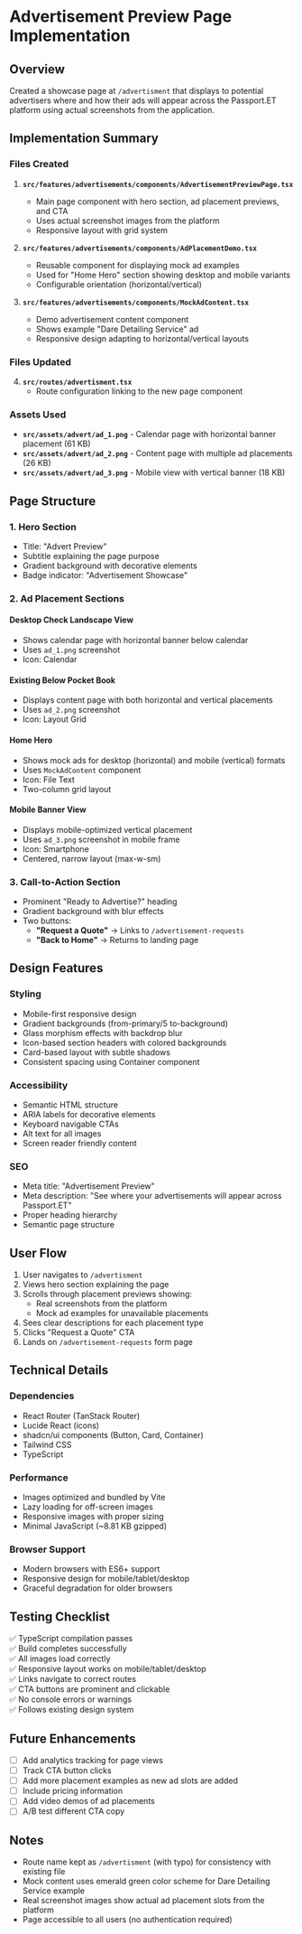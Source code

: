 # Advertisement Preview Page Implementation

## Overview

Created a showcase page at `/advertisment` that displays to potential advertisers where and how their ads will appear across the Passport.ET platform using actual screenshots from the application.

## Implementation Summary

### Files Created

1. **`src/features/advertisements/components/AdvertisementPreviewPage.tsx`**
   - Main page component with hero section, ad placement previews, and CTA
   - Uses actual screenshot images from the platform
   - Responsive layout with grid system

2. **`src/features/advertisements/components/AdPlacementDemo.tsx`**
   - Reusable component for displaying mock ad examples
   - Used for "Home Hero" section showing desktop and mobile variants
   - Configurable orientation (horizontal/vertical)

3. **`src/features/advertisements/components/MockAdContent.tsx`**
   - Demo advertisement content component
   - Shows example "Dare Detailing Service" ad
   - Responsive design adapting to horizontal/vertical layouts

### Files Updated

4. **`src/routes/advertisment.tsx`**
   - Route configuration linking to the new page component

### Assets Used

- **`src/assets/advert/ad_1.png`** - Calendar page with horizontal banner placement (61 KB)
- **`src/assets/advert/ad_2.png`** - Content page with multiple ad placements (26 KB)  
- **`src/assets/advert/ad_3.png`** - Mobile view with vertical banner (18 KB)

## Page Structure

### 1. Hero Section
- Title: "Advert Preview"
- Subtitle explaining the page purpose
- Gradient background with decorative elements
- Badge indicator: "Advertisement Showcase"

### 2. Ad Placement Sections

#### Desktop Check Landscape View
- Shows calendar page with horizontal banner below calendar
- Uses `ad_1.png` screenshot
- Icon: Calendar

#### Existing Below Pocket Book
- Displays content page with both horizontal and vertical placements
- Uses `ad_2.png` screenshot
- Icon: Layout Grid

#### Home Hero
- Shows mock ads for desktop (horizontal) and mobile (vertical) formats
- Uses `MockAdContent` component
- Icon: File Text
- Two-column grid layout

#### Mobile Banner View
- Displays mobile-optimized vertical placement
- Uses `ad_3.png` screenshot in mobile frame
- Icon: Smartphone
- Centered, narrow layout (max-w-sm)

### 3. Call-to-Action Section
- Prominent "Ready to Advertise?" heading
- Gradient background with blur effects
- Two buttons:
  - **"Request a Quote"** → Links to `/advertisement-requests`
  - **"Back to Home"** → Returns to landing page

## Design Features

### Styling
- Mobile-first responsive design
- Gradient backgrounds (from-primary/5 to-background)
- Glass morphism effects with backdrop blur
- Icon-based section headers with colored backgrounds
- Card-based layout with subtle shadows
- Consistent spacing using Container component

### Accessibility
- Semantic HTML structure
- ARIA labels for decorative elements
- Keyboard navigable CTAs
- Alt text for all images
- Screen reader friendly content

### SEO
- Meta title: "Advertisement Preview"
- Meta description: "See where your advertisements will appear across Passport.ET"
- Proper heading hierarchy
- Semantic page structure

## User Flow

1. User navigates to `/advertisment`
2. Views hero section explaining the page
3. Scrolls through placement previews showing:
   - Real screenshots from the platform
   - Mock ad examples for unavailable placements
4. Sees clear descriptions for each placement type
5. Clicks "Request a Quote" CTA
6. Lands on `/advertisement-requests` form page

## Technical Details

### Dependencies
- React Router (TanStack Router)
- Lucide React (icons)
- shadcn/ui components (Button, Card, Container)
- Tailwind CSS
- TypeScript

### Performance
- Images optimized and bundled by Vite
- Lazy loading for off-screen images
- Responsive images with proper sizing
- Minimal JavaScript (~8.81 KB gzipped)

### Browser Support
- Modern browsers with ES6+ support
- Responsive design for mobile/tablet/desktop
- Graceful degradation for older browsers

## Testing Checklist

✅ TypeScript compilation passes  
✅ Build completes successfully  
✅ All images load correctly  
✅ Responsive layout works on mobile/tablet/desktop  
✅ Links navigate to correct routes  
✅ CTA buttons are prominent and clickable  
✅ No console errors or warnings  
✅ Follows existing design system

## Future Enhancements

- [ ] Add analytics tracking for page views
- [ ] Track CTA button clicks
- [ ] Add more placement examples as new ad slots are added
- [ ] Include pricing information
- [ ] Add video demos of ad placements
- [ ] A/B test different CTA copy

## Notes

- Route name kept as `/advertisment` (with typo) for consistency with existing file
- Mock content uses emerald green color scheme for Dare Detailing Service example
- Real screenshot images show actual ad placement slots from the platform
- Page accessible to all users (no authentication required)
